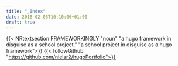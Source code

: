 ```yaml
---
title: "_Index"
date: 2018-02-03T16:10:06+01:00
draft: true
---
```

{{< NRtextsection FRAMEWORKINGLY "noun" "a hugo framework in disguise as a school project." "a school project in disguise as a hugo framework">}}
{{< followGithub "https://github.com/nielsr2/hugoPortfolio">}}
